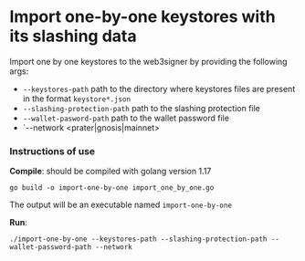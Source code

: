 # Import one-by-one keystores with its slashing data

Import one by one keystores to the web3signer by providing the following args:

- `--keystores-path` path to the directory where keystores files are present in the format `keystore*.json`
- `--slashing-protection-path` path to the slashing protection file
- `--wallet-pasword-path` path to the wallet password file
- `--network <prater|gnosis|mainnet>

### Instructions of use

**Compile**: should be compiled with golang version 1.17

```
go build -o import-one-by-one import_one_by_one.go
```

The output will be an executable named `import-one-by-one`

**Run**:

```
./import-one-by-one --keystores-path --slashing-protection-path --wallet-password-path --network
```
